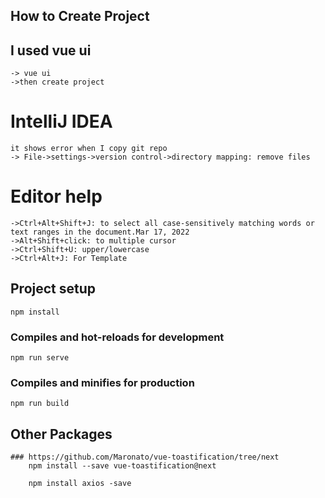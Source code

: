 ## How to Create Project
## I used vue ui
    -> vue ui
    ->then create project
# IntelliJ IDEA
    it shows error when I copy git repo
    -> File->settings->version control->directory mapping: remove files
# Editor help
    ->Ctrl+Alt+Shift+J: to select all case-sensitively matching words or text ranges in the document.Mar 17, 2022
    ->Alt+Shift+click: to multiple cursor
    ->Ctrl+Shift+U: upper/lowercase
    ->Ctrl+Alt+J: For Template

## Project setup
    npm install
### Compiles and hot-reloads for development
    npm run serve
### Compiles and minifies for production
    npm run build
## Other Packages
    ### https://github.com/Maronato/vue-toastification/tree/next
        npm install --save vue-toastification@next
    
        npm install axios -save
    